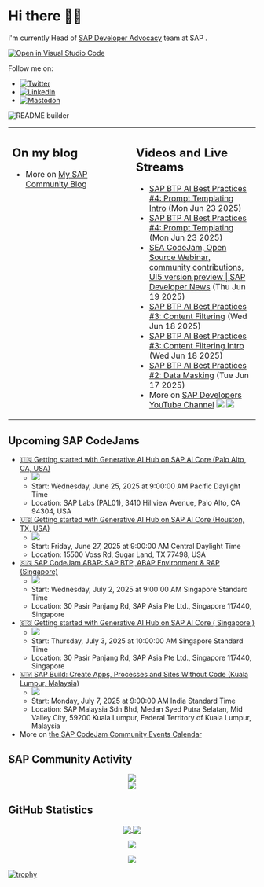
# Hi there 👋🏼

I'm currently Head of [SAP Developer Advocacy](https://developers.sap.com/developer-advocates.html) team at SAP .

[![Open in Visual Studio Code](https://img.shields.io/badge/Made%20for-VSCode-1f425f.svg)](https://github.dev/jung-thomas/jung-thomas)

Follow me on:
- <a href="https://twitter.com/thomas_jung"><img alt="Twitter" src="https://img.shields.io/badge/thomas_jung-%231DA1F2.svg?style=for-the-badge&logo=Twitter&logoColor=white"/></a>
- <a href="https://www.linkedin.com/in/thomasjungsap/"><img alt="LinkedIn" src="https://img.shields.io/badge/linkedin-%230077B5.svg?style=for-the-badge&logo=linkedin&logoColor=white"/></a>
- <a rel="me" href="https://mastodon.cloud/@thomas_jung"><img alt="Mastodon" src="https://img.shields.io/mastodon/follow/109262551990174478?domain=https%3A%2F%2Fmastodon.cloud%2F&style=social"/></a>

![README builder](https://github.com/jung-thomas/jung-thomas/workflows/README%20builder/badge.svg)

<table><tr><td valign="top" width="50%">
 
## On my blog
- More on [My SAP Community Blog](https://community.sap.com/t5/user/viewprofilepage/user-id/139)
</td>
  
<td valign="top" width="50%">
  
## Videos and Live Streams
- [SAP BTP AI Best Practices #4: Prompt Templating Intro](https://www.youtube.com/watch?v=mNzXQkBp40U) (Mon Jun 23 2025)
- [SAP BTP AI Best Practices #4: Prompt Templating](https://www.youtube.com/watch?v=6yOVgaO7beo) (Mon Jun 23 2025)
- [SEA CodeJam, Open Source Webinar, community contributions, UI5 version preview | SAP Developer News](https://www.youtube.com/watch?v=FnJrQjz7NGU) (Thu Jun 19 2025)
- [SAP BTP AI Best Practices #3: Content Filtering](https://www.youtube.com/watch?v=Oa9Wii0XJFI) (Wed Jun 18 2025)
- [SAP BTP AI Best Practices #3: Content Filtering Intro](https://www.youtube.com/watch?v=U0fJzsRIKhY) (Wed Jun 18 2025)
- [SAP BTP AI Best Practices #2: Data Masking](https://www.youtube.com/watch?v=c186VMnbNQU) (Tue Jun 17 2025)
- More on [SAP Developers YouTube Channel](https://www.youtube.com/channel/UCNfmelKDrvRmjYwSi9yvrMg) ![](https://img.shields.io/youtube/channel/views/UCNfmelKDrvRmjYwSi9yvrMg) ![](https://img.shields.io/youtube/channel/subscribers/UCNfmelKDrvRmjYwSi9yvrMg)
</td></tr></table>

## Upcoming SAP CodeJams
- [🇺🇸 Getting started with Generative AI Hub on SAP AI Core (Palo Alto, CA, USA)](https://community.sap.com/t5/sap-codejam/getting-started-with-generative-ai-hub-on-sap-ai-core-palo-alto-ca-usa/ev-p/14101603)
  - <img src="https://community.sap.com/t5/image/serverpage/image-id/261175iFC98E69AC8AD4945/image-size/thumb?v=v2&px=150" />
  - Start: Wednesday, June 25, 2025 at 9:00:00 AM Pacific Daylight Time
  - Location: SAP Labs (PAL01), 3410 Hillview Avenue, Palo Alto, CA 94304, USA
- [🇺🇸 Getting started with Generative AI Hub on SAP AI Core (Houston, TX, USA)](https://community.sap.com/t5/sap-codejam/getting-started-with-generative-ai-hub-on-sap-ai-core-houston-tx-usa/ev-p/14101612)
  - <img src="https://community.sap.com/t5/image/serverpage/image-id/261179i36ED93925873F3F5/image-size/thumb?v=v2&px=150" />
  - Start: Friday, June 27, 2025 at 9:00:00 AM Central Daylight Time
  - Location: 15500 Voss Rd, Sugar Land, TX 77498, USA
- [🇸🇬 SAP CodeJam ABAP: SAP BTP, ABAP Environment & RAP (Singapore)](https://community.sap.com/t5/sap-codejam/sap-codejam-abap-sap-btp-abap-environment-amp-rap-singapore/ev-p/14112313)
  - <img src="https://community.sap.com/t5/image/serverpage/image-id/266305i9CB85E38679894F9/image-size/thumb?v=v2&px=150" />
  - Start: Wednesday, July 2, 2025 at 9:00:00 AM Singapore Standard Time
  - Location: 30 Pasir Panjang Rd, SAP Asia Pte Ltd., Singapore 117440, Singapore
- [🇸🇬 Getting started with Generative AI Hub on SAP AI Core ( Singapore )](https://community.sap.com/t5/sap-codejam/getting-started-with-generative-ai-hub-on-sap-ai-core-singapore/ev-p/14112295)
  - <img src="https://community.sap.com/t5/image/serverpage/image-id/266304i2ADA623BEF2181D4/image-size/thumb?v=v2&px=150" />
  - Start: Thursday, July 3, 2025 at 10:00:00 AM Singapore Standard Time
  - Location: 30 Pasir Panjang Rd, SAP Asia Pte Ltd., Singapore 117440, Singapore
- [🇲🇾 SAP Build: Create Apps, Processes and Sites Without Code (Kuala Lumpur, Malaysia)](https://community.sap.com/t5/sap-codejam/sap-build-create-apps-processes-and-sites-without-code-kuala-lumpur/ev-p/14112261)
  - <img src="https://community.sap.com/t5/image/serverpage/image-id/266289i8D801E2A1578DA94/image-size/thumb?v=v2&px=150" />
  - Start: Monday, July 7, 2025 at 9:00:00 AM India Standard Time
  - Location: SAP Malaysia Sdn Bhd, Medan Syed Putra Selatan, Mid Valley City, 59200 Kuala Lumpur, Federal Territory of Kuala Lumpur, Malaysia
- More on [the SAP CodeJam Community Events Calendar](https://groups.community.sap.com/t5/sap-codejam/eb-p/codejam-events)

## SAP Community Activity
<p align = "center">
<a href="https://community.sap.com/t5/user/viewprofilepage/user-id/139">
  <img align="center" src="https://devrel-tools-prod-scn-badges-srv.cfapps.eu10.hana.ondemand.com/activity/139" />
</a>
</br>
<a href="https://community.sap.com/t5/user/viewprofilepage/user-id/139">
  <img align="center" src="https://devrel-tools-prod-scn-badges-srv.cfapps.eu10.hana.ondemand.com/showcaseBadges/139/1570/674/384/900/390" />
</a>
</p>

## GitHub Statistics
<p align = "center">
<a href="https://github.com/anuraghazra/github-readme-stats">
  <img align="center" src="https://github-readme-stats.vercel.app/api?username=jung-thomas&count_private=true&show_icons=true&theme=dark&line_height=27" />
</a>
<a href="https://github.com/anuraghazra/github-readme-stats">
  <img align="center" src="https://github-readme-stats.vercel.app/api/top-langs/?username=jung-thomas&show_icons=true&theme=dark" />
</a>
</p>

<p align = "center">
 <img  src="https://github-readme-streak-stats.herokuapp.com/?user=jung-thomas&show_icons=true&locale=en&layout=compact&theme=dark&line_height=0" />
</p> 

<p align = "center">
 <img src="https://activity-graph.herokuapp.com/graph?username=jung-thomas&theme=redical">
</p> 

[![trophy](https://github-profile-trophy.vercel.app/?username=jung-thomas&theme=onedark)](https://github.com/ryo-ma/github-profile-trophy)


